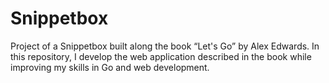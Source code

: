 # Snippetbox

Project of a Snippetbox built along the book “Let's Go” by Alex Edwards.
In this repository, I develop the web application described in the book while improving my skills in Go and web development.